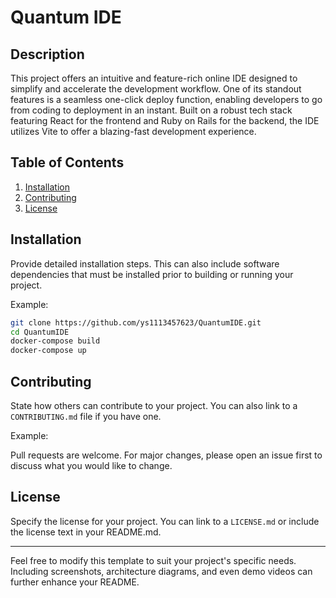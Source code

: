 # Quantum IDE

## Description

This project offers an intuitive and feature-rich online IDE designed to simplify and accelerate the development workflow. One of its standout features is a seamless one-click deploy function, enabling developers to go from coding to deployment in an instant. Built on a robust tech stack featuring React for the frontend and Ruby on Rails for the backend, the IDE utilizes Vite to offer a blazing-fast development experience.


## Table of Contents

1. [Installation](#installation)
2. [Contributing](#contributing)
3. [License](#license)

## Installation

Provide detailed installation steps. This can also include software dependencies that must be installed prior to building or running your project.

Example:

```bash
git clone https://github.com/ys1113457623/QuantumIDE.git
cd QuantumIDE
docker-compose build
docker-compose up
```

## Contributing

State how others can contribute to your project. You can also link to a `CONTRIBUTING.md` file if you have one.

Example:

Pull requests are welcome. For major changes, please open an issue first to discuss what you would like to change.

## License

Specify the license for your project. You can link to a `LICENSE.md` or include the license text in your README.md.

---

Feel free to modify this template to suit your project's specific needs. Including screenshots, architecture diagrams, and even demo videos can further enhance your README.
